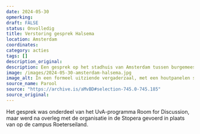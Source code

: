 ```yaml
---
date: 2024-05-30
opmerking: 
draft: FALSE
status: Onvolledig
title: Verstoring gesprek Halsema 
location: Amsterdam
coordinates: 
category: acties
tags: []
description_original: 
description: Een gesprek op het stadhuis van Amsterdam tussen burgemeester Femke Halsema en studenten, met als onderwerp de demonstraties voor de bevrijding van Palestina, wordt twee keer onderbroken door een groep van zeven demonstranten.
image: /images/2024-05-30-amsterdam-halsema.jpg
image_alt: In een formeel uitziende vergaderzaal, met een houtpanelen spreekgedeelte en individuele zetels met microfoons, is een handvol mensen aanwezig. In het midden, op lagere hoogte, zitten twee personen in lichtblauwe overhemden zonder das of jasje, met één van hen een microfoon in de hand. Naast hen zit een persoon in donkere kleding, die een blik werpt richting de camera en de hoger gelegen zetelgedeeltes. Op die hogere zetels kijken een aantal zittende mensen recht naar voren, terwijl een ander aantal zich staande, met de rug naar het centrum, demonstratief heeft opgedraaid.
source_name: Parool
source: "https://archive.is/aMvBD#selection-745.0-745.185"
source_original: 
---
```

Het gesprek was onderdeel van het UvA-programma Room for Discussion, maar werd na overleg met de organisatie in de Stopera gevoerd in plaats van op de campus Roeterseiland. 